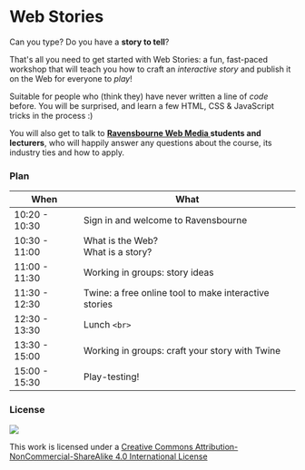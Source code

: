 # Web Stories

Can you type? Do you have a **story to tell**?

That's all you need to get started with Web Stories: a fun, fast-paced workshop that will teach you how to craft an *interactive story* and publish it on the Web for everyone to *play*!

Suitable for people who (think they) have never written a line of *code* before. You will be surprised, and learn a few HTML, CSS & JavaScript tricks in the process :)

You will also get to talk to **[Ravensbourne Web Media ](https://twitter.com/ravewebmedia) students and lecturers**, who will happily answer any questions about the course, its industry ties and how to apply.


### Plan

When | What
---- | ----
10:20 - 10:30 | Sign in and welcome to Ravensbourne
10:30 - 11:00 | What is the Web? <br>What is a story?
11:00 - 11:30 | Working in groups: story ideas
11:30 - 12:30 | Twine: a free online tool to make interactive stories 
12:30 - 13:30 | Lunch `<br>`
13:30 - 15:00 | Working in groups: craft your story with Twine
15:00 - 15:30 | Play-testing!




<!--

Add an image, like https://www.google.co.uk/search?q=twine&espv=2&biw=1436&bih=782&source=lnms&tbm=isch&sa=X&ved=0CAcQ_AUoAmoVChMImL3C1tOFxgIVIo_bCh3ZuAA0#tbm=isch&q=twine+game

-->



### License

[![](https://i.creativecommons.org/l/by-nc-sa/4.0/88x31.png)](http://creativecommons.org/licenses/by-nc-sa/4.0)

This work is licensed under a [Creative Commons Attribution-NonCommercial-ShareAlike 4.0 International License ](http://creativecommons.org/licenses/by-nc-sa/4.0)